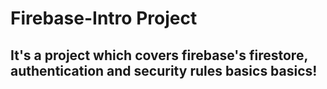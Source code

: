 # Firebase-Intro Project

## It's a project which covers firebase's firestore, authentication and security rules basics  basics!
